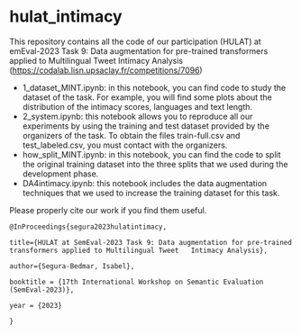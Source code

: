 # hulat_intimacy
This repository contains all the code of our participation (HULAT) at emEval-2023 Task 9: Data augmentation for pre-trained transformers applied to Multilingual Tweet Intimacy Analysis (https://codalab.lisn.upsaclay.fr/competitions/7096)

- 1_dataset_MINT.ipynb: in this notebook, you can find code to study the dataset of the task. For example, you will find some plots about the distribution of the intimacy scores, languages and text length. 
- 2_system.ipynb: this notebook allows you to reproduce all our experiments by using the training and test dataset provided by the organizers of the task. To obtain the files train-full.csv and test_labeled.csv, you must contact with the organizers.
- how_split_MINT.ipynb: in this notebook, you can find the code to split the original training dataset into the three splits that we used during the development phase. 
- DA4intimacy.ipynb: this notebook includes the data augmentation techniques that we used to increase the training dataset for this task. 

Please properly cite our work if you find them useful.


    @InProceedings{segura2023hulatintimacy,

    title={HULAT at SemEval-2023 Task 9: Data augmentation for pre-trained transformers applied to Multilingual Tweet   Intimacy Analysis},
  
    author={Segura-Bedmar, Isabel},
  
    booktitle = {17th International Workshop on Semantic Evaluation (SemEval-2023)},
  
    year = {2023}
  
    }
